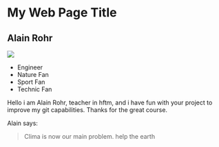 # My Web Page Title 

## Alain Rohr

<img src="https://www.talkwalker.com/images/2020/blog-headers/image-analysis.png">

* Engineer 
* Nature Fan 
* Sport Fan
* Technic Fan

Hello i am Alain Rohr, teacher in hftm, and i have fun with your project to improve my git capabilities.
Thanks for the great course.

Alain says:

> Clima is now our main problem.
> help the earth
